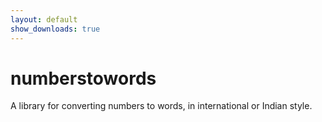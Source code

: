 ```yaml
---
layout: default
show_downloads: true
---
```

# numberstowords

A library for converting numbers to words, in international or Indian style.
